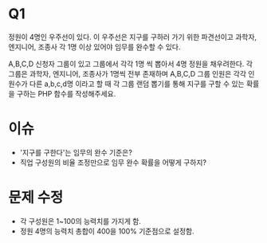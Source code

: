 # Q1
정원이 4명인 우주선이 있다.
이 우주선은 지구를 구하러 가기 위한 파견선이고
과학자, 엔지니어, 조종사 각 1명 이상 있어야 임무를 완수할 수 있다.

A,B,C,D 신청자 그룹이 있고 그룹에서 각각 1명 씩 뽑아서 4명 정원을 채우려한다.
각 그룹은 과학자, 엔지니어, 조종사가 1명씩 전부 존재하며
A,B,C,D 그룹 인원은 각각 인원수가 다른 a,b,c,d명 이라고 할 때
각 그룹 랜덤 뽑기를 통해 지구를 구할 수 있는 확률을 구하는 PHP 함수를 작성해주세요.

# 이슈
- '지구를 구한다'는 임무의 완수 기준은?
- 직업 구성원의 비율 조정만으로 임무 완수 확률을 어떻게 구하지?

# 문제 수정
- 각 구성원은 1~100의 능력치를 가지게 함.
- 정원 4명의 능력치 총합이 400을 100% 기준점으로 설정함.
